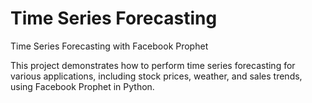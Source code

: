 # Time Series Forecasting
 Time Series Forecasting with Facebook Prophet

 This project demonstrates how to perform time series forecasting for various applications, including stock prices, weather, and 
 sales trends, using Facebook Prophet in Python.
